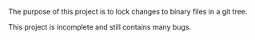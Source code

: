 The purpose of this project is to lock changes to binary files in a git tree.

This project is incomplete and still contains many bugs.
